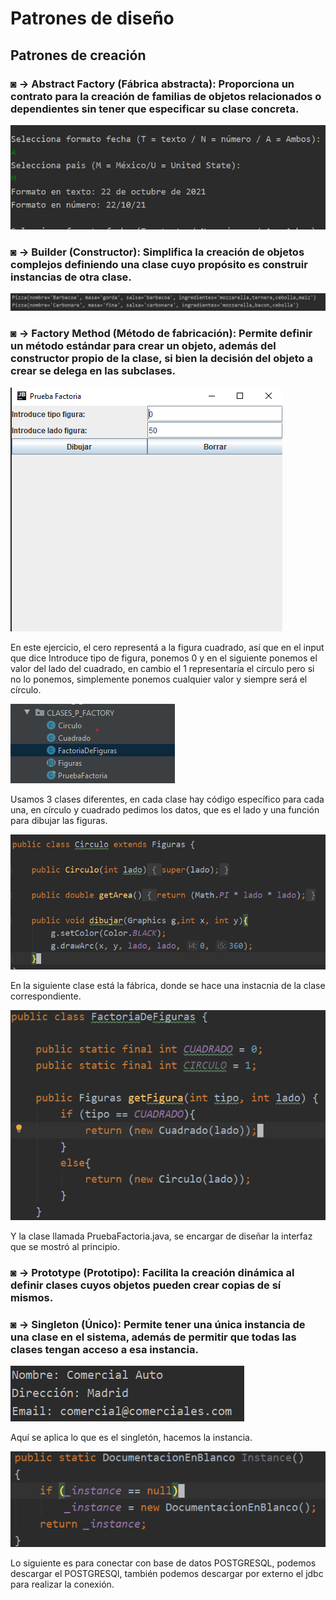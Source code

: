 # Patrones de diseño


## Patrones de creación

### ◙ -> Abstract Factory (Fábrica abstracta): Proporciona un contrato para la creación de familias de objetos relacionados o dependientes sin tener que especificar su clase concreta.

![](images/abstract.png)


### ◙ -> Builder (Constructor): Simplifica la creación de objetos complejos definiendo una clase cuyo propósito es construir instancias de otra clase.

![](images/builder.png)

### ◙ -> Factory Method (Método de fabricación): Permite definir un método estándar para crear un objeto, además del constructor propio de la clase, si bien la decisión del objeto a crear se delega en las subclases.

![](images/interfaz.png)


En este ejercicio, el cero representá a la figura cuadrado, así que en el input que dice Introduce tipo de figura, ponemos 0 y en el siguiente ponemos el valor del lado del cuadrado, en cambio el 1 representaría el círculo pero si no lo ponemos, simplemente ponemos cualquier valor y siempre será el círculo.

![](images/claseFRY.png)

Usamos 3 clases diferentes, en cada clase hay código específico para cada una, en círculo y cuadrado pedimos los datos, que es el lado y una función para dibujar las figuras.

![](images/claseCIR.png)

En la siguiente clase está la fábrica, donde se hace una instacnia de la clase correspondiente.

![](images/facbrica.png)

Y la clase llamada PruebaFactoria.java, se encargar de diseñar la interfaz que se mostró al principio.


### ◙ -> Prototype (Prototipo): Facilita la creación dinámica al definir clases cuyos objetos pueden crear copias de sí mismos.


### ◙ -> Singleton (Único): Permite tener una única instancia de una clase en el sistema, además de permitir que todas las clases tengan acceso a esa instancia.


![](images/single.png)

Aquí se aplica lo que es el singletón, hacemos la instancia.


![](Images/APLSINGLE.jpg)

Lo siguiente es para conectar con base de datos POSTGRESQL, podemos descargar el POSTGRESQl, también podemos descargar por externo el jdbc para realizar la conexión.
